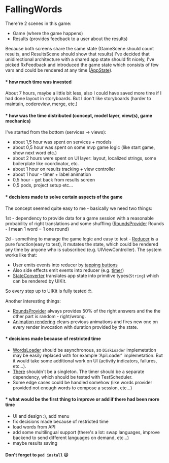 # FallingWords

There're 2 scenes in this game:
 - Game (where the game happens)
 - Results (provides feedback to a user about the results)
 
 Because both screens share the same state (GameScene should count results, and ResultsScene should show that results) I've decided that unidirectional architecture with a shared app state should fit nicely, I've picked RxFeedback and introduced the game state which consists of few vars and could be rendered at any time ([AppState](https://github.com/AlexShubin/FallingWords/blob/3123a5017fb103b43c78a285182d0782fe95c1ac/FallingWords/AppState/AppState.swift#L8)).
 
#### * how much time was invested
About 7 hours, maybe a little bit less, also I could have saved more time if I had done layout in storyboards.
But I don't like storyboards (harder to maintain, codereview, merge, etc.)
#### * how was the time distributed (concept, model layer, view(s), game mechanics)
I've started from the bottom (services -> views):
- about 1,5 hour was spent on services + models
- about 0,5 hour was spent on some mvp game logic (like start game, show next word etc.)
- about 2 hours were spent on UI layer: layout, localized strings, some boilerplate like coordinator, etc.
- about 1 hour on results tracking + view controller
- about 1 hour  - timer + label animation
- 0,5 hour - get back from results screen
- 0,5 pods, project setup etc...
#### * decisions made to solve certain aspects of the game
The concept seemed quite easy to me - basically we need two things:

1st - dependency to provide data for a game session with a reasonable probability of right translations and some shuffling ([RoundsProvider](https://github.com/AlexShubin/FallingWords/blob/3123a5017fb103b43c78a285182d0782fe95c1ac/FallingWords/Services/RoundsDataProvider.swift) Rounds - I mean 1 word = 1 one round)

2d - something to manage the game logic and easy to test - [Reducer](https://github.com/AlexShubin/FallingWords/blob/3123a5017fb103b43c78a285182d0782fe95c1ac/FallingWords/AppState/AppState.swift#L65) is a pure function(easy to test), it mutates the state, which could be rendered any time by anyone who is subscribed (e.g. UIViewController). The system works like that:

- User emits events into reducer by [tapping buttons](https://github.com/AlexShubin/FallingWords/blob/3123a5017fb103b43c78a285182d0782fe95c1ac/FallingWords/Scenes/GameScene/GameViewController.swift#L147)
- Also side effects emit events into reducer (e.g. [timer](https://github.com/AlexShubin/FallingWords/blob/3123a5017fb103b43c78a285182d0782fe95c1ac/FallingWords/AppState/SideEffects.swift#L59))
- [StateConverter](https://github.com/AlexShubin/FallingWords/blob/3123a5017fb103b43c78a285182d0782fe95c1ac/FallingWords/Scenes/ResultsScene/ResultsViewStateConverter.swift) translates app state into primitive types(`String`) which can be rendered by UIKit.

So every step up to UIKit is fully tested 🤓.

Another interesting things:

- [RoundsProvider](https://github.com/AlexShubin/FallingWords/blob/3123a5017fb103b43c78a285182d0782fe95c1ac/FallingWords/Services/RoundsDataProvider.swift) always provides 50% of the right answers and the the other part is random - right/wrong.
- [Animation rendering](https://github.com/AlexShubin/FallingWords/blob/3123a5017fb103b43c78a285182d0782fe95c1ac/FallingWords/Scenes/GameScene/GameViewController.swift#L104) clears previous animations and fires new one on every render invocation with duration provided by the state.
#### * decisions made because of restricted time
- [WordsLoader](https://github.com/AlexShubin/FallingWords/blob/3123a5017fb103b43c78a285182d0782fe95c1ac/FallingWords/Services/TranslatedWordsLoader.swift) should be asynchronous, so `DiskLoader` implemetation may be easily replaced with for example 'ApiLoader' implemetation. But it would take some additional work on UI (activity indicators, failures, etc...).
- [There](https://github.com/AlexShubin/FallingWords/blob/3123a5017fb103b43c78a285182d0782fe95c1ac/FallingWords/AppState/SideEffects.swift#L61) shouldn't be a singleton. The timer should be a separate dependency, which should be tested with TestScheduler.
- Some edge cases could be handled somehow (like words provider provided not enough words to compose a session, etc...)
#### * what would be the first thing to improve or add if there had been more time
- UI and design :), add menu
- fix decisions made because of restricted time
- load words from API
- add some multilingual support (there's a lot: swap languages, improve backend to send different languages on demand, etc...)
- maybe results saving


#### Don't forget to `pod install` 😉
